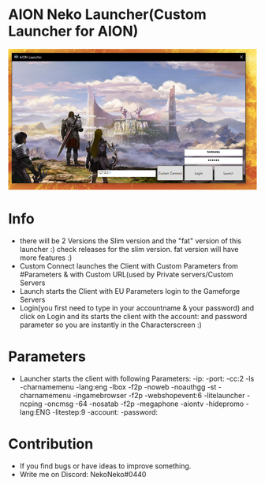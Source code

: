 # AION Neko Launcher(Custom Launcher for AION)
![image](https://github.com/PatrickSantoZZ/AION-Launcher/blob/master/pic/unknown.png)
# Info
* there will be 2 Versions the Slim version and the "fat" version of this launcher :) check releases for the slim version.
  fat version will have more features :)
* Custom Connect launches the Client with Custom Parameters from #Parameters & with Custom URL(used by Private servers/Custom Servers
* Launch starts the Client with EU Parameters login to the Gameforge Servers
* Login(you first need to type in your accountname & your password) and click on Login and its starts the client with the account: and password parameter so you are instantly in the Characterscreen :)
# Parameters
* Launcher starts the client with following Parameters: -ip: -port: -cc:2 -ls -charnamemenu -lang:eng -lbox -f2p -noweb -noauthgg -st -charnamemenu -ingamebrowser -f2p -webshopevent:6 -litelauncher -ncping -oncmsg -64 -nosatab -f2p -megaphone -aiontv -hidepromo -lang:ENG -litestep:9 -account: -password:



# Contribution
* If you find bugs or have ideas to improve something.
* Write me on Discord: NekoNeko#0440
